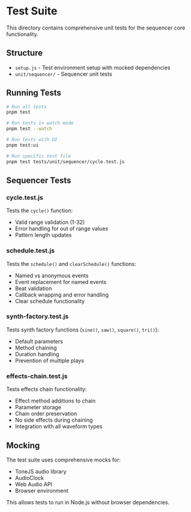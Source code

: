# Test Suite

This directory contains comprehensive unit tests for the sequencer core functionality.

## Structure

- `setup.js` - Test environment setup with mocked dependencies
- `unit/sequencer/` - Sequencer unit tests

## Running Tests

```bash
# Run all tests
pnpm test

# Run tests in watch mode
pnpm test --watch

# Run tests with UI
pnpm test:ui

# Run specific test file
pnpm test tests/unit/sequencer/cycle.test.js
```

## Sequencer Tests

### cycle.test.js
Tests the `cycle()` function:
- Valid range validation (1-32)
- Error handling for out of range values
- Pattern length updates

### schedule.test.js
Tests the `schedule()` and `clearSchedule()` functions:
- Named vs anonymous events
- Event replacement for named events
- Beat validation
- Callback wrapping and error handling
- Clear schedule functionality

### synth-factory.test.js
Tests synth factory functions (`sine()`, `saw()`, `square()`, `tri()`):
- Default parameters
- Method chaining
- Duration handling
- Prevention of multiple plays

### effects-chain.test.js
Tests effects chain functionality:
- Effect method additions to chain
- Parameter storage
- Chain order preservation
- No side effects during chaining
- Integration with all waveform types

## Mocking

The test suite uses comprehensive mocks for:
- ToneJS audio library
- AudioClock
- Web Audio API
- Browser environment

This allows tests to run in Node.js without browser dependencies.